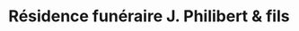 ---
title: "Résidence funéraire J. Philibert & fils"
url: /saint-boniface/residence-funeraire-j-philibert-und-fils/
shop: Bestattungen
---